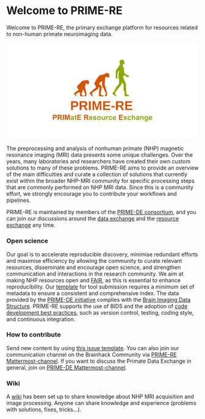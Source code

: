 # Welcome to PRIME-RE

Welcome to PRIME-RE, the primary exchange platform for resources related to non-human primate neuroimaging data.

<!--![](https://raw.githubusercontent.com/PRIME-RE/prime-re.github.io/master/images/prime-re_card.jpg)-->

![logo](images/social_preview_image.png)

The preprocessing and analysis of nonhuman primate (NHP) magnetic resonance imaging (MRI) data presents some unique challenges. Over the years, many laboratories and researchers have created their own custom solutions to many of these problems. PRIME-RE aims to provide an overview of the main difficulties and curate a collection of solutions that currently exist within the broader NHP-MRI community for specific processing steps that are commonly performed on NHP MRI data. Since this is a community effort, we strongly encourage you to contribute your workflows and pipelines. 

PRIME-RE is maintained by members of the [PRIME-DE consortium](http://fcon_1000.projects.nitrc.org/indi/indiPRIME.html), and you can join our discussions around the [data exchange](https://mattermost.brainhack.org/brainhack/channels/prime-de) and the [resource exchange](https://mattermost.brainhack.org/brainhack/channels/compmri_resourcehub) any time.


### Open science

Our goal is to accelerate reproducible discovery, minimise redundant efforts and maximise efficiency by allowing the community to curate relevant resources, disseminate and encourage open science, and strengthen communication and interactions in the research community. We aim at making NHP resources open and [FAIR](https://doi.org/10.1038/sdata.2016.18), as this is essential to enhance reproducibility. Our [template](https://github.com/PRIME-RE/prime-re.github.io/issues/new?assignees=&labels=new-resource&template=new-resource.md&title=%3CResource+Name%3E) for tool submission requires a minimum set of metadata to ensure a consistent and comprehensive index. The data provided by the [PRIME-DE initiative](http://fcon_1000.projects.nitrc.org/indi/indiPRIME.html) complies with the [Brain Imaging Data Structure](https://doi.org/10.1038/sdata.2016.44). PRIME-RE supports the use of BIDS and the adoption of [code development best practices](https://doi.org/10.1038/nn.4550), such as version control, testing, coding style, and continuous integration.



### How to contribute
Send new content by using [this issue template](https://github.com/PRIME-RE/prime-re.github.io/issues/new?assignees=&labels=new-resource&template=new-resource.md&title=%3CResource+Name%3E). You can also join our communication channel on the Brainhack Community via [PRIME-RE Mattermost-channel](https://mattermost.brainhack.org/brainhack/channels/compmri_resourcehub). If you want to discuss the Primate Data Exchange in general, join on [PRIME-DE Mattermost-channel](https://mattermost.brainhack.org/brainhack/channels/prime-de).

### Wiki
A [wiki](https://github.com/PRIME-RE/prime-re.github.io/wiki) has been set up to share knowledge about NHP MRI acquisition and image processing. Anyone can share knowledge and experience (problems with solutions, fixes, tricks...).
